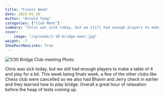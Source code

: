 ```yaml
---
title: "Finals Week"
date: 2023-01-30
Author: "Arnold Yang"
categories: ["Club Meet"]
summary: "Chris was sick today, but we still had enough players to make a table of 4 and play for a bit. This week being finals week, a few of the other clubs like Chess club were cancelled so we also had Bhavin and Jerry check in earlier to play a few rounds of Bridge with us."
cover:
    image: "/uploads/1-30-bridge-meet.jpg"
weight: -7
ShowPostNavLinks: True
---
```


![1/30 Bridge Club meeting Photo](/uploads/1-30-bridge-meet.jpg)

Chris was sick today, but we still had enough players to make a table of 4 and play for a bit. This week being finals week, a few of the other clubs like Chess club were cancelled so we also had Bhavin and Jerry check in earlier and they learned how to play bridge. Overall a great hour of relaxation before the heap of tests coming up.

